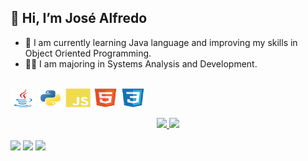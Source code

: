## 👋 Hi, I’m José Alfredo
- 👀 I am currently learning Java language and improving my skills in Object Oriented Programming.
- 👨‍🎓 I am majoring in Systems Analysis and Development.

<div style="display: inline_block"><br>
  <img align="center" alt="Csharp" height="30" width="40" src="https://raw.githubusercontent.com/devicons/devicon/master/icons/java/java-original.svg">
  <img align="center" alt="Python" height="30" width="40" src="https://raw.githubusercontent.com/devicons/devicon/master/icons/python/python-original.svg">
  <img align="center" alt="Js" height="30" width="40" src="https://raw.githubusercontent.com/devicons/devicon/master/icons/javascript/javascript-plain.svg">
  <img align="center" alt="HTML" height="30" width="40" src="https://raw.githubusercontent.com/devicons/devicon/master/icons/html5/html5-original.svg">
  <img align="center" alt="CSS" height="30" width="40" src="https://raw.githubusercontent.com/devicons/devicon/master/icons/css3/css3-original.svg">
  </div><br>
  
 
  <div align="center">
  <a href="https://github.com/netosantosbr">
  <img height="180em" src="https://github-readme-stats.vercel.app/api?username=netosantosbr&show_icons=true&theme=highcontrast&include_all_commits=false&count_private=true"/>
  <img height="180em" src="https://github-readme-stats.vercel.app/api/top-langs/?username=netosantosbr&layout=compact&langs_count=7&theme=highcontrast"/>
</div><br>

<div> 
  <a href = "mailto:netoalfredo9@gmail.com"><img src="https://img.shields.io/badge/-Gmail-%23333?style=for-the-badge&logo=gmail&logoColor=white" target="_blank"></a>
  <a href="https://www.instagram.com/netosantosbr/" target="_blank"><img src="https://img.shields.io/badge/-Instagram-%23E4405F?style=for-the-badge&logo=instagram&logoColor=white" target="_blank"></a>
  <a href="https://www.linkedin.com/in/jose-alfredo-s-tenorio/" target="_blank"><img src="https://img.shields.io/badge/-LinkedIn-%230077B5?style=for-the-badge&logo=linkedin&logoColor=white" target="_blank"></a> 
</div>
